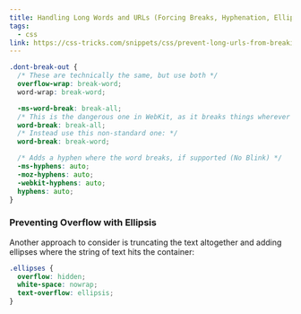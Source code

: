 ```yaml
---
title: Handling Long Words and URLs (Forcing Breaks, Hyphenation, Ellipsis, etc)
tags:
  - css
link: https://css-tricks.com/snippets/css/prevent-long-urls-from-breaking-out-of-container
---
```


```css
.dont-break-out {
  /* These are technically the same, but use both */
  overflow-wrap: break-word;
  word-wrap: break-word;

  -ms-word-break: break-all;
  /* This is the dangerous one in WebKit, as it breaks things wherever */
  word-break: break-all;
  /* Instead use this non-standard one: */
  word-break: break-word;

  /* Adds a hyphen where the word breaks, if supported (No Blink) */
  -ms-hyphens: auto;
  -moz-hyphens: auto;
  -webkit-hyphens: auto;
  hyphens: auto;
}
```

### Preventing Overflow with Ellipsis

Another approach to consider is truncating the text altogether and adding ellipses where the string of text hits the container:

```css
.ellipses {
  overflow: hidden;
  white-space: nowrap;
  text-overflow: ellipsis;
}
```
